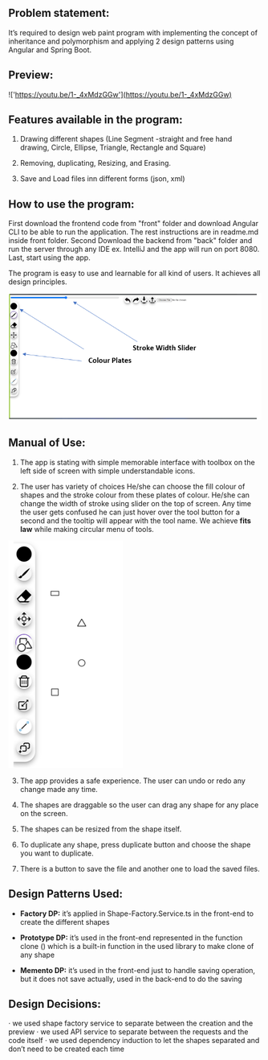 

## Problem statement:

It’s required to design web paint program with implementing the concept of inheritance and polymorphism and applying 2 design patterns using Angular and Spring Boot.

## Preview:
!['https://youtu.be/1-_4xMdzGGw'](https://youtu.be/1-_4xMdzGGw)

## Features available in the program:

1. Drawing different shapes (Line Segment -straight and free hand drawing, Circle, Ellipse, Triangle, Rectangle and Square)

2. Removing, duplicating, Resizing, and Erasing.

3. Save and Load files inn different forms (json, xml)

## How to use the program:

First download the frontend code from "front" folder and download Angular CLI to be able to run the application. The rest instructions are in readme.md inside front folder. Second Download the backend from "back" folder and run the server through any IDE ex. IntelliJ and the app will run on port 8080. Last, start using the app.

The program is easy to use and learnable for all kind of users.  It achieves all design principles.

!['1'](docs/1.png)


## Manual of Use:

1. The app is stating with simple memorable interface with toolbox on the left side of screen with simple understandable icons.

2. The user has variety of choices
He/she can choose the fill colour of shapes and the stroke colour from these plates of colour.
He/she can change the width of stroke using slider on the top of screen.
Any time the user gets confused he can just hover over the tool button for a second and the tooltip will appear with the tool name.
We achieve **fits law** while making circular menu of tools.

!['1'](docs/2.png)


3. The app provides a safe experience. The user can undo or redo any change made any time.

4. The shapes are draggable so the user can drag any shape for any place on the screen.

5. The shapes can be resized from the shape itself.

6. To duplicate any shape, press duplicate button and choose the shape you want to duplicate.

7. There is a button to save the file and another one to load the saved files.

## Design Patterns Used:

- **Factory DP:** it’s applied in Shape-Factory.Service.ts in the front-end to create the different shapes

- **Prototype DP:** it’s used in the front-end represented in the function clone () which is a built-in function in the used library to make clone of any shape

- **Memento DP:** it’s used in the front-end just to handle saving operation, but it does not save actually, used in the back-end to do the saving

## Design Decisions:

· we used shape factory service to separate between the creation and the preview
· we used API service to separate between the requests and the code itself
· we used dependency induction to let the shapes separated and don’t need to be created each time
